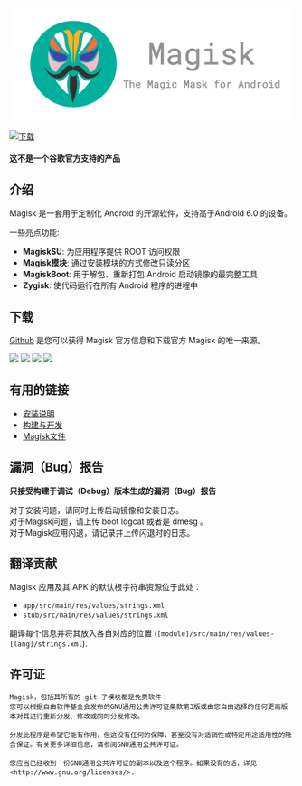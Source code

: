 ![](docs/images/logo.png)

[![下载](https://img.shields.io/badge/dynamic/json?color=green&label=Downloads&query=totalString&url=https%3A%2F%2Fraw.githubusercontent.com%2Ftopjohnwu%2Fmagisk-files%2Fcount%2Fcount.json&cacheSeconds=1800)](https://raw.githubusercontent.com/topjohnwu/magisk-files/count/count.json)

#### 这不是一个谷歌官方支持的产品

## 介绍

Magisk 是一套用于定制化 Android 的开源软件，支持高于Android 6.0 的设备。<br>

一些亮点功能:

- **MagiskSU**: 为应用程序提供 ROOT 访问权限
- **Magisk模块**: 通过安装模块的方式修改只读分区
- **MagiskBoot**: 用于解包、重新打包 Android 启动镜像的最完整工具
- **Zygisk**: 使代码运行在所有 Android 程序的进程中

## 下载

[Github](https://github.com/topjohnwu/Magisk/) 是您可以获得 Magisk 官方信息和下载官方 Magisk 的唯一来源。

[![](https://img.shields.io/badge/Magisk-v26.1-blue)](https://github.com/topjohnwu/Magisk/releases/tag/v26.1)
[![](https://img.shields.io/badge/Magisk%20Beta-v26.1-blue)](https://github.com/topjohnwu/Magisk/releases/tag/v26.1)
[![](https://img.shields.io/badge/Magisk-Canary-red)](https://raw.githubusercontent.com/topjohnwu/magisk-files/canary/app-release.apk)
[![](https://img.shields.io/badge/Magisk-Debug-red)](https://raw.githubusercontent.com/topjohnwu/magisk-files/canary/app-debug.apk)

## 有用的链接

- [安装说明](https://topjohnwu.github.io/Magisk/install.html)
- [构建与开发](https://topjohnwu.github.io/Magisk/build.html)
- [Magisk文件](https://topjohnwu.github.io/Magisk/)

## 漏洞（Bug）报告

**只接受构建于调试（Debug）版本生成的漏洞（Bug）报告**

对于安装问题，请同时上传启动镜像和安装日志。<br>
对于Magisk问题，请上传 boot logcat 或者是 dmesg 。<br>
对于Magisk应用闪退，请记录并上传闪退时的日志。

## 翻译贡献

Magisk 应用及其 APK 的默认根字符串资源位于此处：

- `app/src/main/res/values/strings.xml`
- `stub/src/main/res/values/strings.xml`

翻译每个信息并将其放入各自对应的位置 (`[module]/src/main/res/values-[lang]/strings.xml`).

## 许可证

    Magisk，包括其所有的 git 子模块都是免费软件：
    您可以根据自由软件基金会发布的GNU通用公共许可证条款第3版或由您自由选择的任何更高版本对其进行重新分发、修改或同时分发修改。

    分发此程序是希望它能有作用，但这没有任何的保障，甚至没有对适销性或特定用途适用性的隐含保证。有关更多详细信息，请参阅GNU通用公共许可证。

    您应当已经收到一份GNU通用公共许可证的副本以及这个程序。如果没有的话，详见<http://www.gnu.org/licenses/>.
